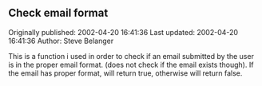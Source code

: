 ## Check email format

Originally published: 2002-04-20 16:41:36
Last updated: 2002-04-20 16:41:36
Author: Steve Belanger

This is a function i used in order to check if an email submitted by the user is in the proper email format. (does not check if the email exists though). If the email has proper format, will return true, otherwise will return false.